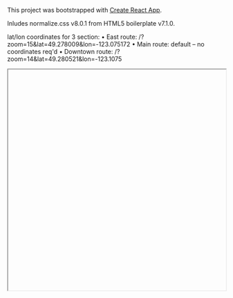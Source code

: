 This project was bootstrapped with [Create React App](https://github.com/facebook/create-react-app).

Inludes normalize.css v8.0.1 from HTML5 boilerplate v7.1.0.

lat/lon coordinates for 3 section:
• East route: /?zoom=15&lat=49.278009&lon=-123.075172
• Main route: default – no coordinates req'd
• Downtown route: /?zoom=14&lat=49.280521&lon=-123.1075


<iframe src="" style="width:100%;height:510px;" scrolling="yes"></iframe>
